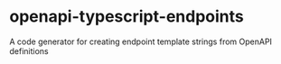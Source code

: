 # openapi-typescript-endpoints
A code generator for creating endpoint template strings from OpenAPI definitions
